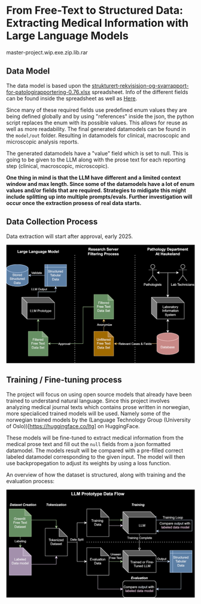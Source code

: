 # From Free-Text to Structured Data: Extracting Medical Information with Large Language Models

master-project.wip.exe.zip.lib.rar

## Data Model
The data model is based upon the [strukturert-rekvisisjon-og-svarrapport-for-patologirapportering-0.76.xlsx](https://www.kreftregisteret.no/globalassets/tarmkreftscreening/dokumenter/kvalitetsmanualen/vedlegg/strukturert-rekvisisjon-og-svarrapport-for-patologirapportering-0.76.xlsx) spreadsheet. 
Info of the different fields can be found inside the spreadsheet as well as [Here](https://www.kreftregisteret.no/screening/tarmscreening/for-helsepersonell/kvalitetsmanual/kapittel-11-laboratorieprosedyre-for-patologitjenesten).

Since many of these required fields use predefined enum values they are being defined globally and by using "references" inside the json, the python script replaces the enum with its possible values. This allows for reuse as well as more readability.
The final generated datamodels can be found in the `model/out` folder. 
Resulting in datamodels for clinical, macroscopic and microscopic analysis reports.

The generated datamodels have a "value" field which is set to null. This is going to be given to the LLM along with the prose text for each reporting step (clinical, macroscopic, microscopic).

**One thing in mind is that the LLM have different and a limited context window and max length. Since some of the datamodels have a lot of enum values and/or fields that are required. Strategies to midigate this might include splitting up into multiple prompts/evals. Further investigation will occur once the extraction prosess of real data starts.**


## Data Collection Process
Data extraction will start after approval, early 2025.

![Data Collection](figures/LLM.Overview.drawio.svg)


## Training / Fine-tuning process
The project will focus on using open source models that already have been trained to understand natural language. Since this project involves analyzing medical journal texts which contains prose written in norwegian, more specialiced trained models will be used. Namely some of the norwegian trained models by the (Language Technology Group (University of Oslo))[https://huggingface.co/ltg] on HuggingFace.

These models will be fine-tuned to extract medical information from the medical prose text and fill out the `null` fields from a json formatted datamodel. The models result will be compared with a pre-filled correct labeled datamodel corresponding to the given input.
The model will then use backpropegation to adjust its weights by using a loss function.

An overview of how the dataset is structured, along with training and the evaluation process:

![Training overview](figures/LLM.DataFlow.drawio.svg)


